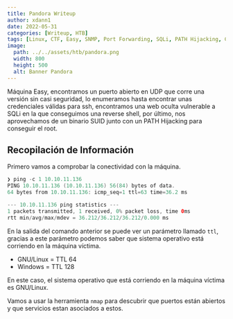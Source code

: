 ```yaml
---
title: Pandora Writeup
author: xdann1
date: 2022-05-31
categories: [Writeup, HTB]
tags: [Linux, CTF, Easy, SNMP, Port Forwarding, SQLi, PATH Hijacking, CVE, CMS, SUID]
image:
  path: ../../assets/htb/pandora.png
  width: 800
  height: 500
  alt: Banner Pandora
---
```



Máquina Easy, encontramos un puerto abierto en UDP que corre una versión sin casi seguridad, lo enumeramos hasta encontrar unas credenciales válidas para ssh, encontramos una web oculta vulnerable a SQLi en la que conseguimos una reverse shell, por último, nos aprovechamos de un binario SUID junto con un PATH Hijacking para conseguir el root.

## Recopilación de Información

Primero vamos a comprobar la conectividad con la máquina.

```java
❯ ping -c 1 10.10.11.136
PING 10.10.11.136 (10.10.11.136) 56(84) bytes of data.
64 bytes from 10.10.11.136: icmp_seq=1 ttl=63 time=36.2 ms

--- 10.10.11.136 ping statistics ---
1 packets transmitted, 1 received, 0% packet loss, time 0ms
rtt min/avg/max/mdev = 36.212/36.212/36.212/0.000 ms
```

En la salida del comando anterior se puede ver un parámetro llamado `ttl`, gracias a este parámetro podemos saber que sistema operativo está corriendo en la máquina víctima.
* GNU/Linux = TTL 64
* Windows = TTL 128

En este caso, el sistema operativo que está corriendo en la máquina víctima es GNU/Linux.

Vamos a usar la herramienta `nmap` para descubrir que puertos están abiertos y que servicios estan asociados a estos.
